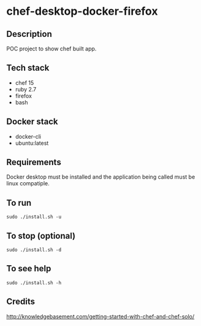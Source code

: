 # chef-desktop-docker-firefox

## Description
POC project to show chef built app.

## Tech stack
- chef 15
- ruby 2.7
- firefox
- bash

## Docker stack
- docker-cli
- ubuntu:latest

## Requirements
Docker desktop must be installed and the application
being called must be linux compatiple.

## To run
`sudo ./install.sh -u`

## To stop (optional)
`sudo ./install.sh -d`

## To see help
`sudo ./install.sh -h`

## Credits
http://knowledgebasement.com/getting-started-with-chef-and-chef-solo/
